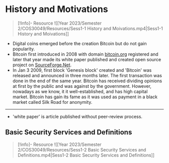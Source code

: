 # History and Motivations

>[!Info]- Resource
>![[Year 2023/Semester 2/COS30049/Resources/Sess1-1 History and Moivations.mp4|Sess1-1 History and Moivations]]

- Digital coins emerged before the creation Bitcoin but do not gain popularity. 
- Bitcoin first introduced in 2008 with domain [bitcoin.org](bitcoin.org) registered and later that year made its white paper published and created open source project on [SourceForge.Net](sourceforge.net).
- In Jan 3 2009, first block 'Genesis block' created and 'Bitcoin' was released and announced in three months later. The first transaction was done in the end of the same year.
Bitcoin has received dividing opinions at first by the public and was against by the government. However, nowadays as we know, it it well-established, and has high capital market. Bitcoin has gain its fame as it was used as payment in a black market called Silk Road for anonymity.
---
- 'white paper' is article published without peer-review process.

## Basic Security Services and Definitions

>[!info]- Resource
>![[Year 2023/Semester 2/COS30049/Resources/Sess1-2 Basic Security Services and Definitions.mp4|Sess1-2 Basic Security Services and Definitions]]
